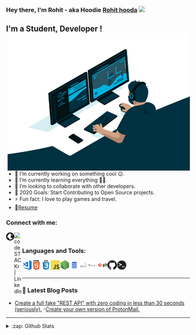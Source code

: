 ### Hey there, I'm Rohit - aka Hoodie [Rohit hooda][website] <img src="https://media.giphy.com/media/hvRJCLFzcasrR4ia7z/giphy.gif" width="25px">


## I'm a Student, Developer !  <img align="right" alt="GIF" src="code.gif" width="500"/>

- 🔭 I’m currently working on something cool 😉.
- 🌱 I’m currently learning everything 🤣😆.
- 👯 I’m looking to collaborate with other developers.
- 🥅 2020 Goals: Start Contributing to Open Source projects.
- ⚡ Fun fact: I love to play games and travel.
- 📝[Resume](https://portfoliostuff.s3.ap-south-1.amazonaws.com/resume.pdf)

### Connect with me:

[<img align="left" alt="Portfolio" width="22px" src="https://raw.githubusercontent.com/iconic/open-iconic/master/svg/globe.svg" />][website]
[<img align="left" alt="codeSTACKr | LinkedIn" width="22px" src="https://cdn.jsdelivr.net/npm/simple-icons@v3/icons/linkedin.svg" />][linkedin]

<br />

### Languages and Tools:

<img align="left" alt="Visual Studio Code" width="26px" src="https://raw.githubusercontent.com/github/explore/80688e429a7d4ef2fca1e82350fe8e3517d3494d/topics/visual-studio-code/visual-studio-code.png" />
<img align="left" alt="HTML5" width="26px" src="https://raw.githubusercontent.com/github/explore/80688e429a7d4ef2fca1e82350fe8e3517d3494d/topics/html/html.png" />
<img align="left" alt="CSS3" width="26px" src="https://raw.githubusercontent.com/github/explore/80688e429a7d4ef2fca1e82350fe8e3517d3494d/topics/css/css.png" />
<img align="left" alt="JavaScript" width="26px" src="https://raw.githubusercontent.com/github/explore/80688e429a7d4ef2fca1e82350fe8e3517d3494d/topics/javascript/javascript.png" />
<img align="left" alt="Node.js" width="26px" src="https://raw.githubusercontent.com/github/explore/80688e429a7d4ef2fca1e82350fe8e3517d3494d/topics/nodejs/nodejs.png" />
<img align="left" alt="SQL" width="26px" src="https://raw.githubusercontent.com/github/explore/80688e429a7d4ef2fca1e82350fe8e3517d3494d/topics/sql/sql.png" />
<img align="left" alt="MySQL" width="26px" src="https://raw.githubusercontent.com/github/explore/80688e429a7d4ef2fca1e82350fe8e3517d3494d/topics/mysql/mysql.png" />
<img align="left" alt="MongoDB" width="26px" src="https://raw.githubusercontent.com/github/explore/80688e429a7d4ef2fca1e82350fe8e3517d3494d/topics/mongodb/mongodb.png" />
<img align="left" alt="Git" width="26px" src="https://raw.githubusercontent.com/github/explore/80688e429a7d4ef2fca1e82350fe8e3517d3494d/topics/git/git.png" />
<img align="left" alt="GitHub" width="26px" src="https://raw.githubusercontent.com/github/explore/78df643247d429f6cc873026c0622819ad797942/topics/github/github.png" />
<img align="left" alt="Terminal" width="26px" src="https://raw.githubusercontent.com/github/explore/80688e429a7d4ef2fca1e82350fe8e3517d3494d/topics/terminal/terminal.png" />

<br />
<br />

---


### 📕 Latest Blog Posts

<!-- BLOG-POST-LIST:START -->
- [Create a full fake "REST API" with zero coding in less than 30 seconds (seriously).](https://dev.to/rohithooda/create-a-full-fake-rest-api-with-zero-coding-in-less-than-30-seconds-seriously-2lfk)
-[Create your own version of ProtonMail.](https://dev.to/rohithooda/create-your-own-version-of-protonmail-fdi)
<!-- BLOG-POST-LIST:END -->

---
<details>
  <summary>:zap: Github Stats</summary>
  <img align="left" alt="Rohit's Github Stats" src="https://github-readme-stats.codestackr.vercel.app/api?username=Rohit-hooda&show_icons=true&hide_border=true" />
</details>

[website]: https://rohit-hooda.github.io/
[linkedin]: https://www.linkedin.com/in/rohit-hooda/
